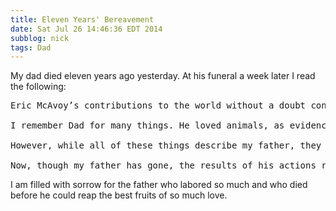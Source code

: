 ```yaml
---
title: Eleven Years' Bereavement
date: Sat Jul 26 14:46:36 EDT 2014
subblog: nick
tags: Dad
---
```


My dad died eleven years ago yesterday. At his funeral a week later I read the following:

<pre class="prose">
Eric McAvoy’s contributions to the world without a doubt consist of those he made as husband, father, and brother, not those he made as computer programmer, customer service rep, or salesman. It’s true. My father’s largest successes cannot be measured by any definable quantity, such as money or property. They are seen in the impact he made on the lives of those he loved, and of those who loved him. No one will remember the Eric McAvoy that answered phones; many will remember the Eric McAvoy that helped raise and nurture a family. 

I remember Dad for many things. He loved animals, as evidenced by the cats, dogs, rabbits, hamsters, fish, parakeets, and even chickens we have kept as pets over the years. History fascinated him, from the Revolutionary and Civil Wars to antiques or anything he dug up metal detecting. He was car mechanic, landscaper, plumber, and carpenter in one. Dad loved classical music, especially some good solid Beethoven. He rose and fell every year with the trends of the Phillies and Eagles. A good western, whether an Elmer Kelton novel or a John Wayne movie. Drives in the country and the scent of cow manure. Scrapple, garden tomatoes, or anything my mom cooked. These were all things that Dad loved. He baked warm bread for cold winter evenings and made chocolate syrup for hot summer afternoons.

However, while all of these things describe my father, they only serve to create a sketch of him rather than an accurate portrait. If one trait characterized him above all others, it was his absolute love for his wife and children. Dad’s altruistic devotion for us was unceasing and limitless in depth, displayed in daily life through actions large and small. For years Dad worked the night shift while also attending college, forced to live regularly on three or four hours of sleep and almost no time for leisure. He would always give the larger half of a sandwich or the better seat at an event. When we didn’t have a second car, he walked to the bus stop. Even weakened and in great pain from his illness, Dad still took care of the house, the lawn, the cars, and the three of us. His love defined him and shaped all he did.

Now, though my father has gone, the results of his actions remain. No one in attendance today has gone untouched by his life. We are left to allow his influence to continue by following the example he set forth in his time on Earth. Let his quiet strength and compassion give rise to the same within yourselves.  
</pre>

I am filled with sorrow for the father who labored so much and who died before he could reap the best fruits of so much love.
